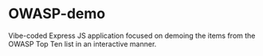# OWASP-demo
Vibe-coded Express JS application focused on demoing the items from the OWASP Top Ten list in an interactive manner.
